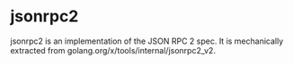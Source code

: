 # jsonrpc2

jsonrpc2 is an implementation of the JSON RPC 2 spec. It is mechanically extracted from golang.org/x/tools/internal/jsonrpc2\_v2.
